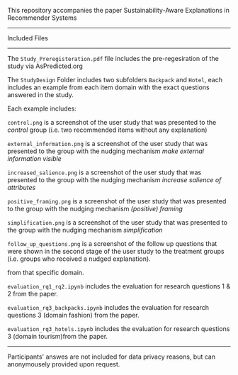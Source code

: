 
This repository accompanies the paper Sustainability-Aware Explanations in Recommender Systems

---

Included Files

---
The `Study_Preregisteration.pdf` file includes the pre-regesiration of the study via AsPredicted.org


The `StudyDesign` Folder includes two subfolders `Backpack` and `Hotel`, each includes an example from each item domain with the exact questions answered in the study.

Each example includes: 

`control.png` is a screenshot of the user study that was presented to the *control* group (i.e. two recommended items without any explanation) 

`external_information.png` is a screenshot of the user study that was presented to the group with the nudging mechanism *make external information visible*  

`increased_salience.png` is a screenshot of the user study that was presented to the group with the nudging mechanism *increase salience of attributes*  

`positive_framing.png` is a screenshot of the user study that was presented to the group with the nudging mechanism *(positive) framing*  

`simplification.png` is a screenshot of the user study that was presented to the group with the nudging mechanism *simplification*  

`follow_up_questions.png` is a screenshot of the follow up questions that were shown in the second stage of the user study to the treatment groups (i.e. groups who received a nudged explanation). 

from that specific domain.

`evaluation_rq1_rq2.ipynb` includes the evaluation for research questions 1 & 2 from the paper. 

`evaluation_rq3_backpacks.ipynb` includes the evaluation for research questions 3 (domain fashion) from the paper.

`evaluation_rq3_hotels.ipynb` includes the evaluation for research questions 3 (domain tourism)from the paper.

---
Participants' answes are not included for data privacy reasons, but can anonymousely provided upon request.

